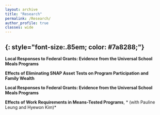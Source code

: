```yaml
---
layout: archive
title: "Research"
permalink: /Research/
author_profile: true
classes: wide
---
```


{: style="font-size:.85em; color: #7a8288;"}
---

**Local Responses to Federal Grants: Evidence from the Universal School Meals Programs**

**Effects of Eliminating SNAP Asset Tests on Program Participation and Family Wealth**

**Local Responses to Federal Grants: Evidence from the Universal School Meals Programs**

**Effects of Work Requirements in Means-Tested Programs**, * (with Pauline Leung and Hyewon Kim)*  

